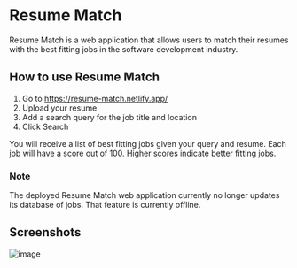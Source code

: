# Resume Match
 
Resume Match is a web application that allows users to match their resumes with the best fitting jobs in the software development industry. 

## How to use Resume Match

1. Go to https://resume-match.netlify.app/
2. Upload your resume
3. Add a search query for the job title and location
4. Click Search

You will receive a list of best fitting jobs given your query and resume. Each job will have a score out of 100. Higher scores indicate better fitting jobs.

### Note
The deployed Resume Match web application currently no longer updates its database of jobs. That feature is currently offline.

## Screenshots
![image](https://user-images.githubusercontent.com/46658013/132243559-d092cfbc-bdd2-4d17-b185-f7f1e79bd8de.png)
